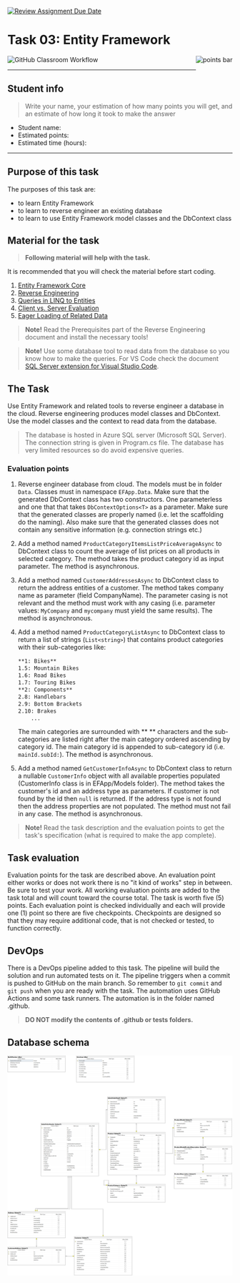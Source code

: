 [![Review Assignment Due Date](https://classroom.github.com/assets/deadline-readme-button-24ddc0f5d75046c5622901739e7c5dd533143b0c8e959d652212380cedb1ea36.svg)](https://classroom.github.com/a/A8-IUsbb)
# Task 03: Entity Framework

<img alt="points bar" align="right" height="36" src="../../blob/badges/.github/badges/points-bar.svg" />

![GitHub Classroom Workflow](../../workflows/GitHub%20Classroom%20Workflow/badge.svg)

***

## Student info

> Write your name, your estimation of how many points you will get, and an estimate of how long it took to make the answer

- Student name: 
- Estimated points: 
- Estimated time (hours): 

***

## Purpose of this task

The purposes of this task are:

- to learn Entity Framework
- to learn to reverse engineer an existing database
- to learn to use Entity Framework model classes and the DbContext class

## Material for the task

> **Following material will help with the task.**

It is recommended that you will check the material before start coding.

1. [Entity Framework Core](https://learn.microsoft.com/en-us/ef/core/)
2. [Reverse Engineering](https://learn.microsoft.com/en-us/ef/core/managing-schemas/scaffolding)
3. [Queries in LINQ to Entities](https://learn.microsoft.com/en-us/dotnet/framework/data/adonet/ef/language-reference/queries-in-linq-to-entities)
4. [Client vs. Server Evaluation](https://learn.microsoft.com/en-us/ef/core/querying/client-eval)
5. [Eager Loading of Related Data](https://learn.microsoft.com/en-us/ef/core/querying/related-data/eager)

> **Note!** Read the Prerequisites part of the Reverse Engineering document and install the necessary tools!

> **Note!** Use some database tool to read data from the database so you know how to make the queries. For VS Code check the document [SQL Server extension for Visual Studio Code](https://learn.microsoft.com/en-us/sql/tools/visual-studio-code/sql-server-develop-use-vscode#install-the-mssql-extension).

## The Task

Use Entity Framework and related tools to reverse engineer a database in the cloud. Reverse engineering produces model classes and DbContext. Use the model classes and the context to read data from the database.

> The database is hosted in Azure SQL server (Microsoft SQL Server). The connection string is given in Program.cs file. The database has very limited resources so do avoid expensive queries.

### Evaluation points

1. Reverse engineer database from cloud. The models must be in folder `Data`. Classes must in namespace `EFApp.Data`. Make sure that the generated DbContext class has two constructors. One parameterless and one that that takes `DbContextOptions<T>` as a parameter. Make sure that the generated classes are properly named (i.e. let the scaffolding do the naming). Also make sure that the generated classes does not contain any sensitive information (e.g. connection strings etc.)
2. Add a method named `ProductCategoryItemsListPriceAverageAsync` to DbContext class to count the average of list prices on all products in selected category. The method takes the product category id as input parameter. The method is asynchronous.
3. Add a method named `CustomerAddressesAsync` to DbContext class to return the address entities of a customer. The method takes company name as parameter (field CompanyName). The parameter casing is not relevant and the method must work with any casing (i.e. parameter values: `MyCompany` and `mycompany` must yield the same results). The method is asynchronous.
4. Add a method named `ProductCategoryListAsync` to DbContext class to return a list of strings (`List<string>`) that contains product categories with their sub-categories like:

    ```text
    **1: Bikes**
    1.5: Mountain Bikes
    1.6: Road Bikes
    1.7: Touring Bikes
    **2: Components**
    2.8: Handlebars
    2.9: Bottom Brackets
    2.10: Brakes
        ...
    ```

    The main categories are surrounded with ** ** characters and the sub-categories are listed right after the main category ordered ascending by category id. The main category id is appended to sub-category id (i.e. `mainId.subId:`). The method is asynchronous.

5. Add a method named `GetCustomerInfoAsync` to DbContext class to return a nullable `CustomerInfo` object with all available properties populated (CustomerInfo class is in EFApp/Models folder). The method takes the customer's id and an address type as parameters. If customer is not found by the id then `null` is returned. If the address type is not found then the address properties are not populated. The method must not fail in any case. The method is asynchronous.

> **Note!** Read the task description and the evaluation points to get the task's specification (what is required to make the app complete).

## Task evaluation

Evaluation points for the task are described above. An evaluation point either works or does not work there is no "it kind of works" step in between. Be sure to test your work. All working evaluation points are added to the task total and will count toward the course total. The task is worth five (5) points. Each evaluation point is checked individually and each will provide one (1) point so there are five checkpoints. Checkpoints are designed so that they may require additional code, that is not checked or tested, to function correctly.

## DevOps

There is a DevOps pipeline added to this task. The pipeline will build the solution and run automated tests on it. The pipeline triggers when a commit is pushed to GitHub on the main branch. So remember to `git commit` and `git push` when you are ready with the task. The automation uses GitHub Actions and some task runners. The automation is in the folder named .github.

> **DO NOT modify the contents of .github or tests folders.**

## Database schema

![AdventureWorksLT db schema](content/db-schema.png)
